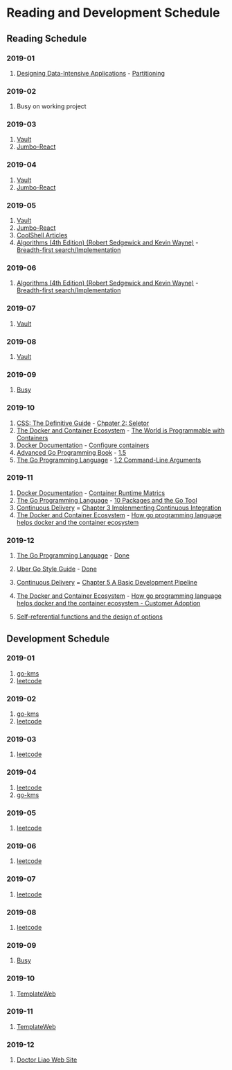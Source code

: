 # Reading and Development Schedule

## Reading Schedule

### 2019-01

1. [Designing Data-Intensive Applications]() - [Partitioning]()

### 2019-02

1. Busy on working project

### 2019-03

1. [Vault](https://github.com/hashicorp/vault)
1. [Jumbo-React](http://jumbo-react.g-axon.work)

### 2019-04

1. [Vault](https://github.com/hashicorp/vault)
1. [Jumbo-React](http://jumbo-react.g-axon.work)

### 2019-05

1. [Vault](https://github.com/hashicorp/vault)
1. [Jumbo-React](http://jumbo-react.g-axon.work)
1. [CoolShell Articles]()
1. [Algorithms (4th Edition) (Robert Sedgewick and Kevin Wayne)]() - [Breadth-first search/Implementation]()

### 2019-06

1. [Algorithms (4th Edition) (Robert Sedgewick and Kevin Wayne)]() - [Breadth-first search/Implementation]()

### 2019-07

1. [Vault](https://github.com/hashicorp/vault)

### 2019-08

1. [Vault](https://github.com/hashicorp/vault)

### 2019-09

1. [Busy]()

### 2019-10

1. [CSS: The Definitive Guide]() - [Chpater 2: Seletor]()
1. [The Docker and Container Ecosystem]() - [The World is Programmable with Containers]()
1. [Docker Documentation]() - [Configure containers]()
1. [Advanced Go Programming Book](https://github.com/chai2010/advanced-go-programming-book) - [1.5]()
1. [The Go Programming Language]() - [1.2 Command-Line Arguments]()

### 2019-11

1. [Docker Documentation]() - [Container Runtime Matrics]()
1. [The Go Programming Language]() - [10 Packages and the Go Tool]()
1. [Continuous Delivery]() = [Chapter 3 Implenmenting Continuous Integration]()
1. [The Docker and Container Ecosystem]() - [How go programming language helps docker and the container ecosystem]()

### 2019-12

1. [The Go Programming Language]() - [Done]()
1. [Uber Go Style Guide](https://github.com/uber-go/guide/blob/master/style.md) - [Done]()

1. [Continuous Delivery]() = [Chapter 5 A Basic Development Pipeline]()
1. [The Docker and Container Ecosystem]() - [How go programming language helps docker and the container ecosystem - Customer Adoption]()
1. [Self-referential functions and the design of options](https://commandcenter.blogspot.com/2014/01/self-referential-functions-and-design.html)

## Development Schedule

### 2019-01

1. [go-kms](https://github.com/zqqiang/go-kms.git)
1. [leetcode](https://leetcode.com/problemset/all/)

### 2019-02

1. [go-kms](https://github.com/zqqiang/go-kms.git)
1. [leetcode](https://leetcode.com/problemset/all/)

### 2019-03

1. [leetcode](https://leetcode.com/problemset/all/)

### 2019-04

1. [leetcode](https://leetcode.com/problemset/all/)
1. [go-kms](https://github.com/zqqiang/go-kms.git)

### 2019-05

1. [leetcode](https://leetcode.com/problemset/all/)

### 2019-06

1. [leetcode](https://leetcode.com/problemset/all/)

### 2019-07

1. [leetcode](https://leetcode.com/problemset/all/)

### 2019-08

1. [leetcode](https://leetcode.com/problemset/all/)

### 2019-09

1. [Busy]()

### 2019-10

1. [TemplateWeb](https://github.com/zqqiang/TemplateWeb)

### 2019-11

1. [TemplateWeb](https://github.com/zqqiang/TemplateWeb)

### 2019-12

1. [Doctor Liao Web Site]()
